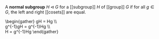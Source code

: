 A **normal subgroup** $H \triangleleft G$ for a [[subgroup]] $H$ of [[group]] $G$ if for all $g \in G$, the left and right [[cosets]] are equal.

\begin{gather}
gH = Hg \\\\\
g^{-1}gH = g^{-1}Hg \\\\\
H = g^{-1}Hg
\end{gather}

